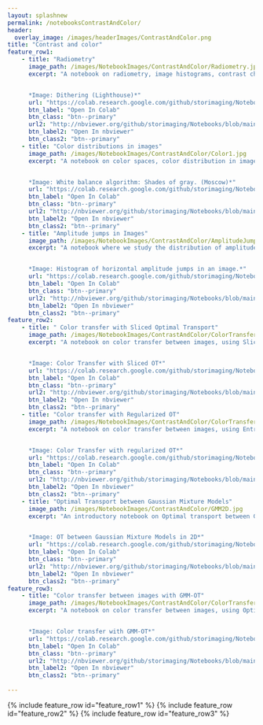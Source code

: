 ```yaml
--- 
layout: splashnew
permalink: /notebooksContrastAndColor/
header:
  overlay_image: /images/headerImages/ContrastAndColor.png
title: "Contrast and color"
feature_row1:
    - title: "Radiometry"
      image_path: /images/NotebookImages/ContrastAndColor/Radiometry.jpg  
      excerpt: "A notebook on radiometry, image histograms, contrast changes, midway histogram, image quantization and dithering. 


      *Image: Dithering (Lighthouse)*"
      url: "https://colab.research.google.com/github/storimaging/Notebooks/blob/main/ContrastAndColor/TP_Radiometrie.ipynb"
      btn_label: "Open In Colab"
      btn_class: "btn--primary"
      url2: "http://nbviewer.org/github/storimaging/Notebooks/blob/main/ContrastAndColor/TP_Radiometrie.ipynb"
      btn_label2: "Open In nbviewer"
      btn_class2: "btn--primary"
    - title: "Color distributions in images"
      image_path: /images/NotebookImages/ContrastAndColor/Color1.jpg  
      excerpt: "A notebook on color spaces, color distribution in images, white balance and demosaicing.


      *Image: White balance algorithm: Shades of gray. (Moscow)*"
      url: "https://colab.research.google.com/github/storimaging/Notebooks/blob/main/ContrastAndColor/TP_color.ipynb"
      btn_label: "Open In Colab"
      btn_class: "btn--primary" 
      url2: "http://nbviewer.org/github/storimaging/Notebooks/blob/main/ContrastAndColor/TP_color.ipynb"
      btn_label2: "Open In nbviewer"
      btn_class2: "btn--primary"
    - title: "Amplitude jumps in Images"
      image_path: /images/NotebookImages/ContrastAndColor/AmplitudeJumps.jpg
      excerpt: "A notebook where we study the distribution of amplitude jumps in images.


      *Image: Histogram of horizontal amplitude jumps in an image.*"
      url: "https://colab.research.google.com/github/storimaging/Notebooks/blob/main/ContrastAndColor/Amplitude_jumps.ipynb"
      btn_label: "Open In Colab"
      btn_class: "btn--primary"
      url2: "http://nbviewer.org/github/storimaging/Notebooks/blob/main/ContrastAndColor/Amplitude_jumps.ipynb"
      btn_label2: "Open In nbviewer"
      btn_class2: "btn--primary"
feature_row2:
    - title: " Color transfer with Sliced Optimal Transport"
      image_path: /images/NotebookImages/ContrastAndColor/ColorTransfer.jpg 
      excerpt: "A notebook on color transfer between images, using Sliced Optimal Transport.


      *Image: Color Transfer with Sliced OT*"
      url: "https://colab.research.google.com/github/storimaging/Notebooks/blob/main/ContrastAndColor/TP_color_transfer.ipynb"
      btn_label: "Open In Colab"
      btn_class: "btn--primary" 
      url2: "http://nbviewer.org/github/storimaging/Notebooks/blob/main/ContrastAndColor/TP_color_transfer.ipynb"
      btn_label2: "Open In nbviewer"
      btn_class2: "btn--primary"
    - title: "Color transfer with Regularized OT"
      image_path: /images/NotebookImages/ContrastAndColor/ColorTransferSinkhorn.jpg 
      excerpt: "A notebook on color transfer between images, using Entropic Optimal Transport.


      *Image: Color Transfer with regularized OT*"
      url: "https://colab.research.google.com/github/storimaging/Notebooks/blob/main/ContrastAndColor/TP_color_transfer_with_Sinkhorn.ipynb"
      btn_label: "Open In Colab"
      btn_class: "btn--primary"
      url2: "http://nbviewer.org/github/storimaging/Notebooks/blob/main/ContrastAndColor/TP_color_transfer_with_Sinkhorn.ipynb"
      btn_label2: "Open In nbviewer"
      btn_class2: "btn--primary"
    - title: "Optimal Transport between Gaussian Mixture Models"
      image_path: /images/NotebookImages/ContrastAndColor/GMM2D.jpg
      excerpt: "An introductory notebook on Optimal transport between Gaussian Mixture Models (GMM), as described in [Delon, Desolneux, *A Wasserstein-type distance in the space of Gaussian Mixture Models*, 2019.](https://hal.archives-ouvertes.fr/hal-02178204) 


      *Image: OT between Gaussian Mixture Models in 2D*"
      url: "https://colab.research.google.com/github/storimaging/Notebooks/blob/main/ContrastAndColor/GMM_OT_introduction.ipynb"
      btn_label: "Open In Colab"
      btn_class: "btn--primary"
      url2: "http://nbviewer.org/github/storimaging/Notebooks/blob/main/ContrastAndColor/GMM_OT_introduction.ipynb"
      btn_label2: "Open In nbviewer"
      btn_class2: "btn--primary"
feature_row3:
    - title: "Color transfer between images with GMM-OT"
      image_path: /images/NotebookImages/ContrastAndColor/ColorTransferOT.jpg
      excerpt: "A notebook on color transfer between images, using Optimal transport between Gaussian Mixture Models.


      *Image: Color transfer with GMM-OT*"
      url: "https://colab.research.google.com/github/storimaging/Notebooks/blob/main/ContrastAndColor/GMM_OT_color_transfer.ipynb"
      btn_label: "Open In Colab"
      btn_class: "btn--primary"
      url2: "http://nbviewer.org/github/storimaging/Notebooks/blob/main/ContrastAndColor/GMM_OT_color_transfer.ipynb"
      btn_label2: "Open In nbviewer"
      btn_class2: "btn--primary"
    
---
```


{% include feature_row id="feature_row1" %}
{% include feature_row id="feature_row2" %}
{% include feature_row id="feature_row3" %}

